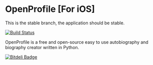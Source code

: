 OpenProfile [For iOS]
===========

This is the stable branch, the application should be stable.


[![Build Status](https://travis-ci.org/deavmi/OpenProfile.png?branch=master)](https://travis-ci.org/deavmi/OpenProfile)

OpenProfile is a free and open-source easy to use autobiography and biography creator written in Python.

[![Bitdeli Badge](https://d2weczhvl823v0.cloudfront.net/deavmi/openprofile/trend.png)](https://bitdeli.com/free "Bitdeli Badge")
